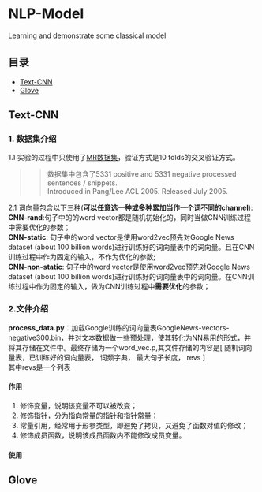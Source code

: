 # NLP-Model
Learning and demonstrate some  classical model



## 目录

* [Text-CNN](#text-cnn)
* [Glove](#glove)


## <span id="text-cnn">Text-CNN</span>

### 1. 数据集介绍
1.1 实验的过程中只使用了[MR数据集](https://www.cs.cornell.edu/people/pabo/movie-review-data/)，验证方式是10 folds的交叉验证方式。
>>  数据集中包含了5331 positive and 5331 negative processed sentences / snippets.   
>>  Introduced in Pang/Lee ACL 2005. Released July 2005.     

2.1 词向量包含以下三种(**可以任意选一种或多种累加当作一个词不同的channel**):  
**CNN-rand**:句子中的的word vector都是随机初始化的，同时当做CNN训练过程中需要优化的参数；  
**CNN-static**: 句子中的word vector是使用word2vec预先对Google News dataset (about 100 billion words)进行训练好的词向量表中的词向量。且在CNN训练过程中作为固定的输入，不作为优化的参数;  
**CNN-non-static**: 句子中的word vector是使用word2vec预先对Google News dataset (about 100 billion words)进行训练好的词向量表中的词向量。在CNN训练过程中作为固定的输入，做为CNN训练过程中**需要优化**的参数； 



### 2.文件介绍

**process\_data.py**：加载Google训练的词向量表GoogleNews-vectors-negative300.bin，并对文本数据做一些预处理，使其转化为NN易用的形式，并将其存储在文件中。最终存储为一个word\_vec.p,其文件存储的内容是[ 随机词向量表，已训练好的词向量表， 词频字典， 最大句子长度， revs ]  
其中revs是一个列表



#### 作用

1. 修饰变量，说明该变量不可以被改变；
2. 修饰指针，分为指向常量的指针和指针常量；
3. 常量引用，经常用于形参类型，即避免了拷贝，又避免了函数对值的修改；
4. 修饰成员函数，说明该成员函数内不能修改成员变量。

#### 使用


## <span id="glove">Glove</span>
